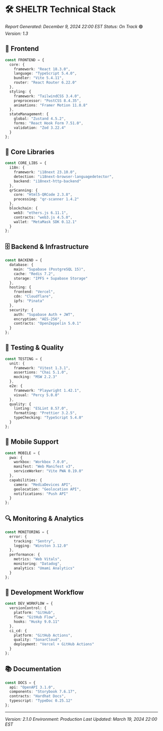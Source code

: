 # 🛠️ SHELTR Technical Stack
*Report Generated: December 9, 2024 22:00 EST*
*Status: On Track* 🟢
*Version: 1.3*

## 🎨 Frontend
```typescript
const FRONTEND = {
  core: {
    framework: "React 18.3.0",
    language: "TypeScript 5.4.0",
    bundler: "Vite 5.4.11",
    router: "React Router 6.22.0"
  },
  styling: {
    framework: "TailwindCSS 3.4.0",
    preprocessor: "PostCSS 8.4.35",
    animations: "Framer Motion 11.0.8"
  },
  stateManagement: {
    global: "Zustand 4.5.2",
    forms: "React Hook Form 7.51.0",
    validation: "Zod 3.22.4"
  }
};
```

## 🔧 Core Libraries
```typescript
const CORE_LIBS = {
  i18n: {
    framework: "i18next 23.10.0",
    detection: "i18next-browser-languagedetector",
    backend: "i18next-http-backend"
  },
  qrScanning: {
    core: "Html5-QRCode 2.3.8",
    processing: "qr-scanner 1.4.2"
  },
  blockchain: {
    web3: "ethers.js 6.11.1",
    contracts: "web3.js 4.5.0",
    wallet: "MetaMask SDK 0.12.1"
  }
};
```

## 🗄️ Backend & Infrastructure
```typescript
const BACKEND = {
  database: {
    main: "Supabase (PostgreSQL 15)",
    cache: "Redis 7.2",
    storage: "IPFS + Supabase Storage"
  },
  hosting: {
    frontend: "Vercel",
    cdn: "Cloudflare",
    ipfs: "Pinata"
  },
  security: {
    auth: "Supabase Auth + JWT",
    encryption: "AES-256",
    contracts: "OpenZeppelin 5.0.1"
  }
};
```

## 🧪 Testing & Quality
```typescript
const TESTING = {
  unit: {
    framework: "Vitest 1.3.1",
    assertions: "Chai 5.1.0",
    mocking: "MSW 2.2.3"
  },
  e2e: {
    framework: "Playwright 1.42.1",
    visual: "Percy 5.0.0"
  },
  quality: {
    linting: "ESLint 8.57.0",
    formatting: "Prettier 3.2.5",
    typeChecking: "TypeScript 5.4.0"
  }
};
```

## 📱 Mobile Support
```typescript
const MOBILE = {
  pwa: {
    workbox: "Workbox 7.0.0",
    manifest: "Web Manifest v3",
    serviceWorker: "Vite PWA 0.19.0"
  },
  capabilities: {
    camera: "MediaDevices API",
    geolocation: "Geolocation API",
    notifications: "Push API"
  }
};
```

## 🔍 Monitoring & Analytics
```typescript
const MONITORING = {
  error: {
    tracking: "Sentry",
    logging: "Winston 3.12.0"
  },
  performance: {
    metrics: "Web Vitals",
    monitoring: "Datadog",
    analytics: "Umami Analytics"
  }
};
```

## 🚀 Development Workflow
```typescript
const DEV_WORKFLOW = {
  versionControl: {
    platform: "GitHub",
    flow: "GitHub Flow",
    hooks: "Husky 9.0.11"
  },
  ci_cd: {
    platform: "GitHub Actions",
    quality: "SonarCloud",
    deployment: "Vercel + GitHub Actions"
  }
};
```

## 📚 Documentation
```typescript
const DOCS = {
  api: "OpenAPI 3.1.0",
  components: "Storybook 7.6.17",
  contracts: "Hardhat Docs",
  typescript: "TypeDoc 0.25.12"
};
```

---
*Version: 2.1.0*
*Environment: Production*
*Last Updated: March 19, 2024 22:00 EST*